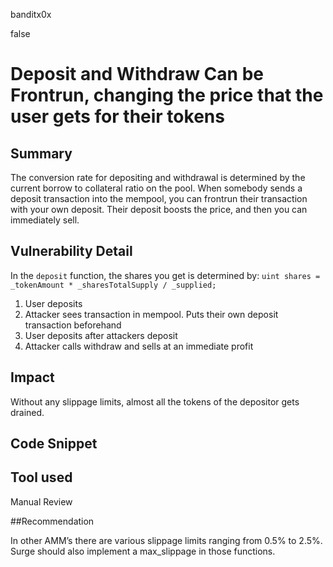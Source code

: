 banditx0x

false

# Deposit and Withdraw Can be Frontrun, changing the price that the user gets for their tokens

## Summary

The conversion rate for depositing and withdrawal is determined by the current borrow to collateral ratio on the pool. When somebody sends a deposit transaction into the mempool, you can frontrun their transaction with your own deposit. Their deposit boosts the price, and then you can immediately sell.

## Vulnerability Detail

In the `deposit` function, the shares you get is determined by:
`uint shares = _tokenAmount * _sharesTotalSupply / _supplied;`

1. User deposits
2. Attacker sees transaction in mempool. Puts their own deposit transaction beforehand
3. User deposits after attackers deposit
4. Attacker calls withdraw and sells at an immediate profit


## Impact
Without any slippage limits, almost all the tokens of the depositor gets drained. 


## Code Snippet

## Tool used

Manual Review

##Recommendation

In other AMM’s there are various slippage limits ranging from 0.5% to 2.5%. Surge should also implement a max_slippage in those functions.
